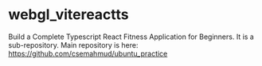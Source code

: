# webgl_vitereactts

Build a Complete Typescript React Fitness Application for Beginners.
It is a sub-repository. Main repository is here:
https://github.com/csemahmud/ubuntu_practice


